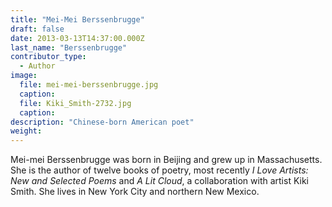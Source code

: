 ```yaml
---
title: "Mei-Mei Berssenbrugge"
draft: false
date: 2013-03-13T14:37:00.000Z
last_name: "Berssenbrugge"
contributor_type:
  - Author
image:
  file: mei-mei-berssenbrugge.jpg
  caption:
  file: Kiki_Smith-2732.jpg
  caption:
description: "Chinese-born American poet"
weight:
---
```


Mei-mei Berssenbrugge was born in Beijing and grew up in Massachusetts. She is the author of twelve books of poetry, most recently _I Love Artists: New and Selected Poems_ and _A Lit Cloud_, a collaboration with artist Kiki Smith. She lives in New York City and northern New Mexico.

